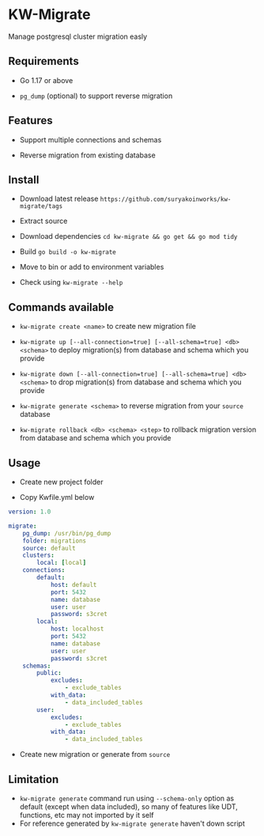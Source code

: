 # KW-Migrate

Manage postgresql cluster migration easly

## Requirements

- Go 1.17 or above

- `pg_dump` (optional) to support reverse migration

## Features

- Support multiple connections and schemas

- Reverse migration from existing database

## Install

- Download latest release `https://github.com/suryakoinworks/kw-migrate/tags`

- Extract source

- Download dependencies `cd kw-migrate && go get && go mod tidy`

- Build `go build -o kw-migrate`

- Move to bin or add to environment variables

- Check using `kw-migrate --help`

## Commands available

- `kw-migrate create <name>` to create new migration file

- `kw-migrate up [--all-connection=true] [--all-schema=true] <db> <schema>` to deploy migration(s) from database and schema which you provide

- `kw-migrate down [--all-connection=true] [--all-schema=true] <db> <schema>` to drop migration(s) from database and schema which you provide

- `kw-migrate generate <schema>` to reverse migration from your `source` database 

- `kw-migrate rollback <db> <schema> <step>` to rollback migration version from database and schema which you provide

## Usage

- Create new project folder

- Copy Kwfile.yml below

```yaml
version: 1.0

migrate:
    pg_dump: /usr/bin/pg_dump
    folder: migrations
    source: default
    clusters:
        local: [local]
    connections:
        default:
            host: default
            port: 5432
            name: database
            user: user
            password: s3cret
        local:
            host: localhost
            port: 5432
            name: database
            user: user
            password: s3cret
    schemas:
        public:
            excludes:
                - exclude_tables
            with_data:
                - data_included_tables
        user:
            excludes:
                - exclude_tables
            with_data:
                - data_included_tables
```

- Create new migration or generate from `source`

## Limitation

- `kw-migrate generate` command run using `--schema-only` option as default (except when data included), so many of features like UDT, functions, etc may not imported by it self
- For reference generated by `kw-migrate generate` haven't down script
